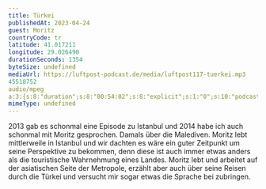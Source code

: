 ```yaml
---
title: Türkei
publishedAt: 2023-04-24
guest: Moritz
countryCode: tr
latitude: 41.017211
longitude: 29.026490
durationSeconds: 1354
byteSize: undefined 
mediaUrl: https://luftpost-podcast.de/media/luftpost117-tuerkei.mp3
45518752
audio/mpeg
a:3:{s:8:"duration";s:8:"00:54:02";s:8:"explicit";s:1:"0";s:10:"podcast_id";s:0:"";}
mimeType: undefined
---
```


2013 gab es schonmal eine Episode zu Istanbul und 2014 habe ich auch schonmal mit Moritz gesprochen. Damals über die Malediven. Moritz lebt mittlerweile in Istanbul und wir dachten es wäre ein guter Zeitpunkt um seine Perspektive zu bekommen, denn diese ist auch immer etwas anders als die touristische Wahrnehmung eines Landes. Moritz lebt und arbeitet auf der asiatischen Seite der Metropole, erzählt aber auch über seine Reisen durch die Türkei und versucht mir sogar etwas die Sprache bei zubringen.
